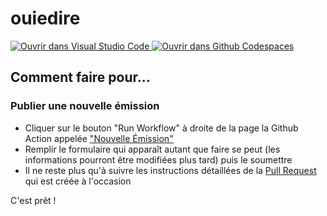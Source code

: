 # ouiedire

[
    ![Ouvrir dans Visual Studio Code](
        https://img.shields.io/static/v1?label=Remote%20Containers&message=Open&color=blue&logo=visualstudiocode
    )
](
    https://vscode.dev/redirect?url=vscode://ms-vscode-remote.remote-containers/cloneInVolume?url=https://github.com/constructions-incongrues/ouiedire
) [
    ![Ouvrir dans Github Codespaces](
        https://img.shields.io/static/v1?label=Codespaces&message=Open&color=green&logo=github
    )
](
    https://github.com/codespaces/new?hide_repo_select=true&ref=main&repo=9930817
)

## Comment faire pour...

### Publier une nouvelle émission

- Cliquer sur le bouton "Run Workflow" à droite de la page la Github Action appelée ["Nouvelle Émission"](https://github.com/constructions-incongrues/ouiedire/actions/workflows/emission.yml)
- Remplir le formulaire qui apparaît autant que faire se peut (les informations pourront être modifiées plus tard) puis le soumettre
- Il ne reste plus qu'à suivre les instructions détaillées de la [Pull Request](https://github.com/constructions-incongrues/ouiedire/pulls) qui est créée à l'occasion


C'est prêt !
